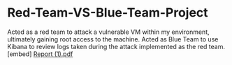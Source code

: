 # Red-Team-VS-Blue-Team-Project
Acted as a red team to attack a vulnerable VM within my environment, ultimately gaining root access to the machine. Acted as Blue Team to use Kibana to review logs taken during the attack implemented as the red team.
[embed] [Report (1).pdf](https://github.com/B-garces/Red-Team-VS-Blue-Team-Project/files/7349043/Report.1.pdf)

